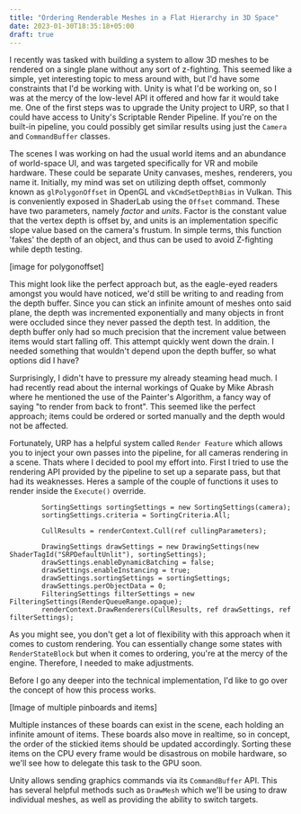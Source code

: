 ```yaml
---
title: "Ordering Renderable Meshes in a Flat Hierarchy in 3D Space"
date: 2023-01-30T18:35:18+05:00
draft: true
---
```


I recently was tasked with building a system to allow 3D meshes to be rendered on a single plane without any sort of z-fighting. This seemed like a simple, yet interesting topic to mess around with, but I'd have some constraints that I'd be working with. Unity is what I'd be working on, so I was at the mercy of the low-level API it offered and how far it would take me. One of the first steps was to upgrade the Unity project to URP, so that I could have access to Unity's Scriptable Render Pipeline. If you're on the built-in pipeline, you could possibly get similar results using just the `Camera` and `CommandBuffer` classes.

The scenes I was working on had the usual world items and an abundance of world-space UI, and was targeted specifically for VR and mobile hardware. These could be separate Unity canvases, meshes, renderers, you name it. Initially, my mind was set on utilizing depth offset, commonly known as `glPolygonOffset` in OpenGL and `vkCmdSetDepthBias` in Vulkan. This is conveniently exposed in ShaderLab using the `Offset` command. These have two parameters, namely <i>factor</i> and <i>units</i>. Factor is the constant value that the vertex depth is offset by, and units is an implementation specific slope value based on the camera's frustum. In simple terms, this function 'fakes' the depth of an object, and thus can be used to avoid Z-fighting while depth testing.

[image for polygonoffset]

This might look like the perfect approach but, as the eagle-eyed readers amongst you would have noticed, we'd still be writing to and reading from the depth buffer. Since you can stick an infinite amount of meshes onto said plane, the depth was incremented exponentially and many objects in front were occluded since they never passed the depth test. In addition, the depth buffer only had so much precision that the increment value between items would start falling off. This attempt quickly went down the drain. I needed something that wouldn't depend upon the depth buffer, so what options did I have?

Surprisingly, I didn't have to pressure my already steaming head much. I had recently read about the internal workings of Quake by Mike Abrash where he mentioned the use of the Painter's Algorithm, a fancy way of saying "to render from back to front". This seemed like the perfect approach; items could be ordered or sorted manually and the depth would not be affected.

Fortunately, URP has a helpful system called `Render Feature` which allows you to inject your own passes into the pipeline, for all cameras rendering in a scene. Thats where I decided to pool my effort into. First I tried to use the rendering API provided by the pipeline to set up a separate pass, but that had its weaknesses. Heres a sample of the couple of functions it uses to render inside the `Execute()` override.

```
        SortingSettings sortingSettings = new SortingSettings(camera);
        sortingSettings.criteria = SortingCriteria.All;

        CullResults = renderContext.Cull(ref cullingParameters);

        DrawingSettings drawSettings = new DrawingSettings(new ShaderTagId("SRPDefaultUnlit"), sortingSettings);
        drawSettings.enableDynamicBatching = false;
        drawSettings.enableInstancing = true;
        drawSettings.sortingSettings = sortingSettings;
        drawSettings.perObjectData = 0;
        FilteringSettings filterSettings = new FilteringSettings(RenderQueueRange.opaque);
        renderContext.DrawRenderers(CullResults, ref drawSettings, ref filterSettings);
```

As you might see, you don't get a lot of flexibility with this approach when it comes to custom rendering. You can essentially change some states with `RenderStateBlock` but when it comes to ordering, you're at the mercy of the engine. Therefore, I needed to make adjustments.

Before I go any deeper into the technical implementation, I'd like to go over the concept of how this process works.

[Image of multiple pinboards and items]

Multiple instances of these boards can exist in the scene, each holding an infinite amount of items. These boards also move in realtime, so in concept, the order of the stickied items should be updated accordingly. Sorting these items on the CPU every frame would be disastrous on mobile hardware, so we'll see how to delegate this task to the GPU soon.



Unity allows sending graphics commands via its `CommandBuffer` API. This has several helpful methods such as `DrawMesh` which we'll be using to draw individual meshes, as well as providing the ability to switch targets.